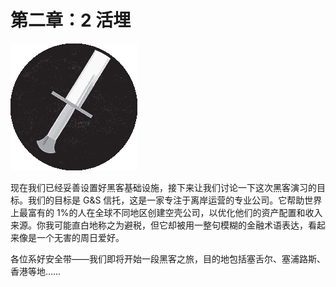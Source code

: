 # 第二章：2 活埋

![](img/chapterart.png)

现在我们已经妥善设置好黑客基础设施，接下来让我们讨论一下这次黑客演习的目标。我们的目标是 G&S 信托，这是一家专注于离岸运营的专业公司。它帮助世界上最富有的 1%的人在全球不同地区创建空壳公司，以优化他们的资产配置和收入来源。你我可能直白地称之为避税，但它却被用一整句模糊的金融术语表达，看起来像是一个无害的周日爱好。

各位系好安全带——我们即将开始一段黑客之旅，目的地包括塞舌尔、塞浦路斯、香港等地……

